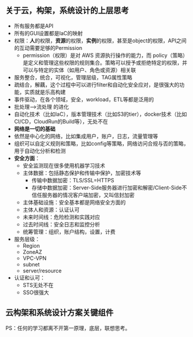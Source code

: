 ## 关于云，构架，系统设计的上层思考

- 所有服务都是API
- 所有的GUI设置都是IaC的映射
- 权限：**人**的权限，**资源**的权限，**实例**的权限，甚至是object的权限，API之间的互动需要足够的Permission
  - permission（权限）是对 AWS 资源执行操作的能力，而 policy（策略）是定义和管理这些权限的规则集合。策略可以授予或拒绝特定的权限，并可以与特定的实体（如用户、角色或资源）相关联
- 服务整合，统合，可视化，管理层级，TAG属性策略
- 疏结合，解藕，这个过程中可以进行filter和自动化安全应对，是很强大的功能，实质就是乐高构建
- 事件驱动，在各个领域，安全，workload，ETL等都是泛用的
- 批处理-->流处理 的进化
- 自动化技术（比如IaC），版本管理技术（比如S3的tier），docker技术（比如CI/CD，CloudRun的Build等），无处不在
- **网络是一切的基础**
- 依然是中心化的网络，比如集成用户，账户，日志，流量管理等
- 组织可以自定义规则和策略，比如config等策略，网络访问合规与否的策略，用于自动化分析和检测
- **安全方面**：
  - 安全监测现在很多使用机器学习技术
  - 主体数据：包括静态保护和传输中保护，加密技术等
    - 传输中数据加密：TLS/SSL=HTTPS
    - 存储中数据加密：Server-Side服务器进行加密和解密/Client-Side不信任服务器的情况客户端加密，又叫信封加密
  - 主体基础设施：安全基本都是网络安全方面的
  - 主体人和资源：认证认可
  - 未来时间线：危险检测和实践对应
  - 过去时间线：安全日志和监控分析
  - 统筹管理：组织，账户结构，设置，计费
- 服务层级：
  - Region
  - ZoneAZ
  - VPC-VPN
  - subnet
  - server/resource
- 认证和认可：
  - STS无处不在
  - SSO很强大

## 云构架和系统设计方案关键组件





PS：任何的学习都离不开第一原理，底层，联想思考。
